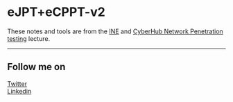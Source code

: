 # eJPT+eCPPT-v2
These notes and tools are from the [INE](https://ine.com/learning/certifications/external/elearnsecurity-certified-professional-penetration-tester) and [CyberHub Network Penetration testing](https://cyberhub.sa/courses/119)
lecture.

---------------
Follow me on 
---------------
[Twitter](https://twitter.com/SBE10OC)  
[Linkedin](https://www.linkedin.com/in/shehap-ali-b17216247/)
